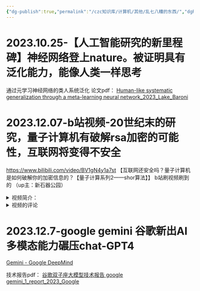 ```yaml
---
{"dg-publish":true,"permalink":"/czc知识库/计算机/其他/乱七八糟的东西/","dgPassFrontmatter":true,"created":"2024-06-18T17:45:20.945+08:00","updated":"2024-12-08T12:27:33.529+08:00"}
---
```



# 2023.10.25-【人工智能研究的新里程碑】神经网络登上nature。被证明具有泛化能力，能像人类一样思考
通过元学习神经网络的类人系统泛化
论文pdf：
[Human-like systematic generalization through a meta-learning neural network_2023_Lake_Baroni](../Zotero/storage/Human-like%20systematic%20generalization%20through%20a%20meta-learning%20neural%20network_2023_Lake_Baroni.pdf)

# 2023.12.07-b站视频-20世纪末的研究，量子计算机有破解rsa加密的可能性，互联网将变得不安全
https://www.bilibili.com/video/BV1gN4y1a7st
【互联网还安全吗？量子计算机是如何破解你的加密信息的？【量子计算系列2——shor算法】】 
b站刷视频刷到的 （up主：新石器公园）
<details>
  <summary>视频简介：</summary>不对称加密是互联网安全的基础，但是在量子计算面前，形同虚设。传统计算机需要几万年才能完成的破解，对量子计算机来说，轻而易举就可以攻破。量子计算机是如何破解密码的？依赖于一种叫做肖尔算法(shor 算法)的神奇算法，它利用量子纠缠和量子干涉，就可以让正确答案干涉相长，坍缩出来。 这么神奇的事情到底是如何做到的呢？本视频通过非常深入浅出的介绍，带你走入量子计算的技术细节。这应该是你在全网能够找到的最硬核最深入的关于肖尔算法的科普视频了，通过它，你可以真正了解量子算法的本质。
</details>
<details>
<summary>视频的评论</summary>
<pre><code>给看不懂的朋友简化一下:
1.量子计算机可以一次计算出所有结果
2.但这些结果是叠加在一起的
3.观测结果结果就会坍塌为其中一种，像抽奖一样，如有1亿种结果，那么抽中的概率就是一亿分之一。
4.于是科学家设计了一个黑箱大逃杀游戏，游戏的规则是科学家经过精心设置的，在不观测的情况下，让这1亿个结果相互残杀，最终活下来的那个，就是正确答案。![[脱单doge\|脱单doge]](https://i0.hdslb.com/bfs/emote/bf7e00ecab02171f8461ee8cf439c73db9797748.png@48w_48h.webp)
---
戴宗绝尘
不，你错了，最终活下来的只能大概率是正确答案，而不是绝对，所以量子计算才需要纠错。这就跟买彩票一样，你买一次有可能中奖，但买1万次几乎不可能全中
---
费伦行脚商人
回复 @戴宗绝尘 :嗯，不过科普其实不需要说的太仔细，大概其就行啦，大逃杀最后剩下几个，可以一个一个实验。
---
辍学汤家凤
回复 @西瓜蹲完蘑菇蹲 : 平行世界只是强行解释了众多概率坍缩成唯一结果的原因，其他可能的结果瞬间分裂出众多平行宇宙继续演化，这只是一个解释，其实你想想，为了解释一个抛硬币的游戏世界重新在分裂一个是不是不太可能。他就是一个在当时没有办法的解释
---
此人可以不要昵称
有没有可能量子计算最底层的基石“薛定谔的猫”本身就是因为我们的观测（测量）设备不够精确而造成的，就像是用一把格尺和秒表测量光速，然后得出光速不可测量的结论出来呢
---
费伦行脚商人
回复 @此人可以不要昵称 :物理存在误差，数学不会，有问题是可以推演出问题哒。
---
矩矩
我觉得基本正确，可是有些描述不对。他们不是在做大逃杀，而更像是一种因果律武器。确定了最后的结果，而前面其它数据会量子内部自动完善。这个看起来是自动完善，其实只是无数叠加态的量子坍缩出来的其中一个逻辑。或者说筛子，所有结果都有都未知，但是最后能通过筛子的就是对的。
---
费伦行脚商人
回复 @矩矩 : 大逃杀比较方便理解，具体那个黑箱公式是怎么做到的，没有足够的基础知识的人，压根就看不明白，比如我，所以干脆就简化一下告诉自己，也别钻牛角尖啦~!
</code></pre>
</details>

# 2023.12.7-google gemini 谷歌新出AI多模态能力碾压chat-GPT4

[Gemini - Google DeepMind](https://deepmind.google/technologies/gemini/)

技术报告pdf：
[谷歌双子座大模型技术报告 google gemini_1_report_2023_Google](../Zotero/storage/谷歌双子座大模型技术报告%20google%20gemini_1_report_2023_Google.pdf)


